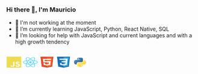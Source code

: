 ### Hi there 👋, I'm Mauricio

- 🔭 I'm not working at the moment
- 🌱 I’m currently learning JavaScript, Python, React Native, SQL
- 🤔 I’m looking for help with JavaScript and current languages and with a high growth tendency

<div style="display: inline_block"><br>
  <img align="center" alt="mauricio-Js" height="30" width="40" src="https://raw.githubusercontent.com/devicons/devicon/master/icons/javascript/javascript-plain.svg">
  <img align="center" alt="mauricio-React" height="30" width="40" src="https://raw.githubusercontent.com/devicons/devicon/master/icons/react/react-original.svg">
  <img align="center" alt="mauricio-HTML" height="30" width="40" src="https://raw.githubusercontent.com/devicons/devicon/master/icons/html5/html5-original.svg">
  <img align="center" alt="mauricio-CSS" height="30" width="40" src="https://raw.githubusercontent.com/devicons/devicon/master/icons/css3/css3-original.svg">
  <img align="center" alt="mauricio-Python" height="30" width="40" src="https://raw.githubusercontent.com/devicons/devicon/master/icons/python/python-original.svg">
</div>
